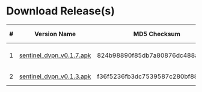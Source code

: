 Download Release(s) 
===


| # | Version Name | MD5 Checksum | Release Date | Binary URL |
| -------- | -------- | -------- | --------- | ------- |
| 1     | [sentinel_dvpn_v0.1.7.apk](https://github.com/sentinel-official/sentinel/blob/master/mobile-client-android/binaries/sentinel_dvpn_v0.0.1.7.apk) | 824b98890f85db7a80876dc488adec45     | 4th September 2018 | [Download Here](https://github.com/sentinel-official/sentinel/blob/master/mobile-client-android/binaries/sentinel_dvpn_v0.1.7.apk)
| 2     | [sentinel_dvpn_v0.1.3.apk](https://github.com/sentinel-official/sentinel/blob/master/mobile-client-android/binaries/sentinel_dvpn_v0.0.1.13.apk) | f36f5236fb3dc7539587c280bf88ead7     | 17th July 2018 | [Download Here](https://github.com/sentinel-official/sentinel/blob/master/mobile-client-android/binaries/sentinel_dvpn_v0.0.1.13.apk)
